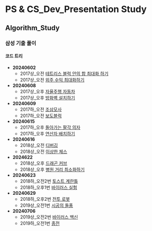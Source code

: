 # PS & CS_Dev_Presentation Study

## Algorithm_Study

### 삼성 기출 풀이

#### 코드 트리
- **20240602**
  - 2017상_오전 [테트리스 블럭 안의 합 최대화 하기](https://www.codetree.ai/training-field/frequent-problems/problems/max-sum-of-tetris-block?page=3&pageSize=20)
  - 2017상_오전 [외주 수익 최대화하기](https://www.codetree.ai/training-field/frequent-problems/problems/max-of-outsourcing-profit?page=3&pageSize=20)
- **20240608**
  - 2017상_오후 [자율주행 자동차](https://www.codetree.ai/training-field/frequent-problems/problems/autonomous-driving/description?page=3&pageSize=20)
  - 2017상_오후 [방화벽 설치하기](https://www.codetree.ai/training-field/frequent-problems/problems/firewall-installation/description?page=3&pageSize=20)
- **20240609**
  - 2017하_오전 [조삼모사](https://www.codetree.ai/training-field/frequent-problems/problems/three-at-dawn-and-four-at-dusk/description?page=3&pageSize=20)
  - 2017하_오전 [보도블럭](https://www.codetree.ai/training-field/frequent-problems/problems/crosswalk/description?page=3&pageSize=20)
- **20240615**
  - 2017하_오후 [돌아가는 팔각 의자](https://www.codetree.ai/training-field/frequent-problems/problems/rounding-eight-angle/description?page=3&pageSize=20)
  - 2017하_오후 [연산자 배치하기](https://www.codetree.ai/training-field/frequent-problems/problems/arrange-operator/description?page=3&pageSize=20)
- **20240616**
  - 2018상_오전 [디버깅](https://www.codetree.ai/training-field/frequent-problems/problems/debugging?page=3&pageSize=20)
  - 2018상_오전 [이상한 체스](https://www.codetree.ai/training-field/frequent-problems/problems/odd-chess?page=3&pageSize=20)
- **2024622**
  - 2018상_오후 [드래곤 커브](https://www.codetree.ai/training-field/frequent-problems/problems/dragon-curve?page=3&pageSize=20)
  - 2018상_오후 [병원 거리 최소화하기](https://www.codetree.ai/training-field/frequent-problems/problems/min-of-hospital-distance?page=3&pageSize=20)
- **20240623**
  - 2018하_오전2번 [토스트 계란틀](https://www.codetree.ai/training-field/frequent-problems/problems/toast-eggmold?page=3&pageSize=20)
  - 2018하_오후1번 [바이러스 실험](https://www.codetree.ai/training-field/frequent-problems/problems/virus-experiment?page=3&pageSize=20)
- **20240629**
  - 2018하_오후2번 [전투 로봇](https://www.codetree.ai/training-field/frequent-problems/problems/fighting-robot/description?page=3&pageSize=20)
  - 2019상_오전1번 [시공의 돌풍](https://www.codetree.ai/training-field/frequent-problems/problems/heros-of-storm/description?page=3&pageSize=20)
- **20240706**
  - 2019상_오전2번 [바이러스 백신](https://www.codetree.ai/training-field/frequent-problems/problems/vaccine-for-virus/description?page=3&pageSize=20)
  - 2019하_오전1번 [종전](https://www.codetree.ai/training-field/frequent-problems/problems/war-finish/description?page=2&pageSize=20)
